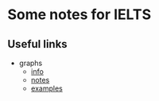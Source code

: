 # Some notes for IELTS

## Useful links

- graphs
  - [info](https://www.ieltsjacky.com/ielts-line-graph.html)
  - [notes](./notes/graphs.md)
  - [examples](./examples/graphs)
